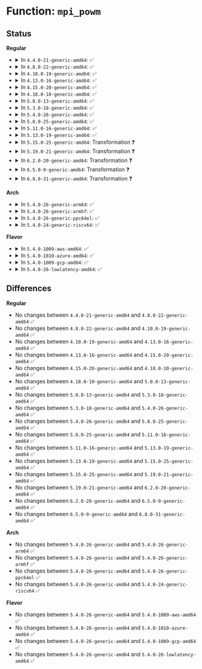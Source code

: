 # Function: <code>mpi_powm</code>

## Status
<b>Regular</b>
<ul>
<li>
<details>
<summary>In <code>4.4.0-21-generic-amd64</code>: ✅</summary>

```c
int mpi_powm(MPI res, MPI base, MPI exp, MPI mod)
```

```json
{
  "name": "mpi_powm",
  "collision_type": "Unique Global",
  "inline_type": "No",
  "funcs": [
    {
      "addr": 18446744071583140656,
      "name": "mpi_powm",
      "external": true,
      "loc": "lib/mpi/mpi-pow.c:36",
      "file": "lib/mpi/mpi-pow.c",
      "inline": "seen, unknown",
      "caller_inline": [],
      "caller_func": [
        "crypto/asymmetric_keys/rsa.c:RSA_verify_signature",
        "lib/digsig.c:digsig_verify"
      ]
    }
  ],
  "symbols": [
    {
      "addr": 18446744071583140656,
      "name": "mpi_powm",
      "section": ".text",
      "bind": "STB_GLOBAL",
      "size": 2575
    }
  ]
}
```
</details>
</li>
<li>
<details>
<summary>In <code>4.8.0-22-generic-amd64</code>: ✅</summary>

```c
int mpi_powm(MPI res, MPI base, MPI exp, MPI mod)
```

```json
{
  "name": "mpi_powm",
  "collision_type": "Unique Global",
  "inline_type": "No",
  "funcs": [
    {
      "addr": 18446744071583434656,
      "name": "mpi_powm",
      "external": true,
      "loc": "lib/mpi/mpi-pow.c:36",
      "file": "lib/mpi/mpi-pow.c",
      "inline": "seen, unknown",
      "caller_inline": [],
      "caller_func": [
        "security/keys/dh.c:keyctl_dh_compute",
        "lib/digsig.c:digsig_verify"
      ]
    }
  ],
  "symbols": [
    {
      "addr": 18446744071583434656,
      "name": "mpi_powm",
      "section": ".text",
      "bind": "STB_GLOBAL",
      "size": 2815
    }
  ]
}
```
</details>
</li>
<li>
<details>
<summary>In <code>4.10.0-19-generic-amd64</code>: ✅</summary>

```c
int mpi_powm(MPI res, MPI base, MPI exp, MPI mod)
```

```json
{
  "name": "mpi_powm",
  "collision_type": "Unique Global",
  "inline_type": "No",
  "funcs": [
    {
      "addr": 18446744071583560304,
      "name": "mpi_powm",
      "external": true,
      "loc": "lib/mpi/mpi-pow.c:36",
      "file": "lib/mpi/mpi-pow.c",
      "inline": "seen, unknown",
      "caller_inline": [],
      "caller_func": [
        "security/keys/dh.c:keyctl_dh_compute",
        "lib/digsig.c:digsig_verify"
      ]
    }
  ],
  "symbols": [
    {
      "addr": 18446744071583560304,
      "name": "mpi_powm",
      "section": ".text",
      "bind": "STB_GLOBAL",
      "size": 2881
    }
  ]
}
```
</details>
</li>
<li>
<details>
<summary>In <code>4.13.0-16-generic-amd64</code>: ✅</summary>

```c
int mpi_powm(MPI res, MPI base, MPI exp, MPI mod)
```

```json
{
  "name": "mpi_powm",
  "collision_type": "Unique Global",
  "inline_type": "No",
  "funcs": [
    {
      "addr": 18446744071583598064,
      "name": "mpi_powm",
      "external": true,
      "loc": "lib/mpi/mpi-pow.c:36",
      "file": "lib/mpi/mpi-pow.c",
      "inline": "seen, unknown",
      "caller_inline": [],
      "caller_func": [
        "crypto/dh.c:dh_compute_value",
        "lib/digsig.c:digsig_verify"
      ]
    }
  ],
  "symbols": [
    {
      "addr": 18446744071583598064,
      "name": "mpi_powm",
      "section": ".text",
      "bind": "STB_GLOBAL",
      "size": 2683
    }
  ]
}
```
</details>
</li>
<li>
<details>
<summary>In <code>4.15.0-20-generic-amd64</code>: ✅</summary>

```c
int mpi_powm(MPI res, MPI base, MPI exp, MPI mod)
```

```json
{
  "name": "mpi_powm",
  "collision_type": "Unique Global",
  "inline_type": "No",
  "funcs": [
    {
      "addr": 18446744071583844208,
      "name": "mpi_powm",
      "external": true,
      "loc": "lib/mpi/mpi-pow.c:37",
      "file": "lib/mpi/mpi-pow.c",
      "inline": "seen, unknown",
      "caller_inline": [],
      "caller_func": [
        "crypto/dh.c:dh_compute_value",
        "lib/digsig.c:digsig_verify"
      ]
    }
  ],
  "symbols": [
    {
      "addr": 18446744071583844208,
      "name": "mpi_powm",
      "section": ".text",
      "bind": "STB_GLOBAL",
      "size": 2614
    }
  ]
}
```
</details>
</li>
<li>
<details>
<summary>In <code>4.18.0-10-generic-amd64</code>: ✅</summary>

```c
int mpi_powm(MPI res, MPI base, MPI exp, MPI mod)
```

```json
{
  "name": "mpi_powm",
  "collision_type": "Unique Global",
  "inline_type": "No",
  "funcs": [
    {
      "addr": 18446744071584044544,
      "name": "mpi_powm",
      "external": true,
      "loc": "lib/mpi/mpi-pow.c:37",
      "file": "lib/mpi/mpi-pow.c",
      "inline": "seen, unknown",
      "caller_inline": [],
      "caller_func": [
        "crypto/dh.c:dh_compute_value",
        "lib/digsig.c:digsig_verify"
      ]
    }
  ],
  "symbols": [
    {
      "addr": 18446744071584044544,
      "name": "mpi_powm",
      "section": ".text",
      "bind": "STB_GLOBAL",
      "size": 2704
    }
  ]
}
```
</details>
</li>
<li>
<details>
<summary>In <code>5.0.0-13-generic-amd64</code>: ✅</summary>

```c
int mpi_powm(MPI res, MPI base, MPI exp, MPI mod)
```

```json
{
  "name": "mpi_powm",
  "collision_type": "Unique Global",
  "inline_type": "No",
  "funcs": [
    {
      "addr": 18446744071584127328,
      "name": "mpi_powm",
      "external": true,
      "loc": "lib/mpi/mpi-pow.c:37",
      "file": "lib/mpi/mpi-pow.c",
      "inline": "seen, unknown",
      "caller_inline": [],
      "caller_func": [
        "crypto/dh.c:dh_compute_value",
        "crypto/dh.c:dh_compute_value",
        "lib/digsig.c:digsig_verify"
      ]
    }
  ],
  "symbols": [
    {
      "addr": 18446744071584127328,
      "name": "mpi_powm",
      "section": ".text",
      "bind": "STB_GLOBAL",
      "size": 2854
    }
  ]
}
```
</details>
</li>
<li>
<details>
<summary>In <code>5.3.0-18-generic-amd64</code>: ✅</summary>

```c
int mpi_powm(MPI res, MPI base, MPI exp, MPI mod)
```

```json
{
  "name": "mpi_powm",
  "collision_type": "Unique Global",
  "inline_type": "No",
  "funcs": [
    {
      "addr": 18446744071584316144,
      "name": "mpi_powm",
      "external": true,
      "loc": "lib/mpi/mpi-pow.c:24",
      "file": "lib/mpi/mpi-pow.c",
      "inline": "seen, unknown",
      "caller_inline": [],
      "caller_func": [
        "crypto/dh.c:dh_compute_value",
        "crypto/dh.c:dh_compute_value",
        "crypto/rsa.c:rsa_dec",
        "crypto/rsa.c:rsa_enc"
      ]
    }
  ],
  "symbols": [
    {
      "addr": 18446744071584316144,
      "name": "mpi_powm",
      "section": ".text",
      "bind": "STB_GLOBAL",
      "size": 2640
    }
  ]
}
```
</details>
</li>
<li>
<details>
<summary>In <code>5.4.0-26-generic-amd64</code>: ✅</summary>

```c
int mpi_powm(MPI res, MPI base, MPI exp, MPI mod)
```

```json
{
  "name": "mpi_powm",
  "collision_type": "Unique Global",
  "inline_type": "No",
  "funcs": [
    {
      "addr": 18446744071584450832,
      "name": "mpi_powm",
      "external": true,
      "loc": "lib/mpi/mpi-pow.c:24",
      "file": "lib/mpi/mpi-pow.c",
      "inline": "seen, unknown",
      "caller_inline": [],
      "caller_func": [
        "crypto/dh.c:dh_compute_value",
        "crypto/dh.c:dh_compute_value",
        "crypto/rsa.c:rsa_dec",
        "crypto/rsa.c:rsa_enc"
      ]
    }
  ],
  "symbols": [
    {
      "addr": 18446744071584450832,
      "name": "mpi_powm",
      "section": ".text",
      "bind": "STB_GLOBAL",
      "size": 2640
    }
  ]
}
```
</details>
</li>
<li>
<details>
<summary>In <code>5.8.0-25-generic-amd64</code>: ✅</summary>

```c
int mpi_powm(MPI res, MPI base, MPI exp, MPI mod)
```

```json
{
  "name": "mpi_powm",
  "collision_type": "Unique Global",
  "inline_type": "No",
  "funcs": [
    {
      "addr": 18446744071585014208,
      "name": "mpi_powm",
      "external": true,
      "loc": "lib/mpi/mpi-pow.c:24",
      "file": "lib/mpi/mpi-pow.c",
      "inline": "seen, unknown",
      "caller_inline": [],
      "caller_func": [
        "crypto/dh.c:dh_compute_value",
        "crypto/dh.c:dh_is_pubkey_valid",
        "crypto/rsa.c:rsa_dec",
        "crypto/rsa.c:rsa_enc"
      ]
    }
  ],
  "symbols": [
    {
      "addr": 18446744071585014208,
      "name": "mpi_powm",
      "section": ".text",
      "bind": "STB_GLOBAL",
      "size": 2635
    }
  ]
}
```
</details>
</li>
<li>
<details>
<summary>In <code>5.11.0-16-generic-amd64</code>: ✅</summary>

```c
int mpi_powm(MPI res, MPI base, MPI exp, MPI mod)
```

```json
{
  "name": "mpi_powm",
  "collision_type": "Unique Global",
  "inline_type": "No",
  "funcs": [
    {
      "addr": 18446744071585161680,
      "name": "mpi_powm",
      "external": true,
      "loc": "lib/mpi/mpi-pow.c:24",
      "file": "lib/mpi/mpi-pow.c",
      "inline": "seen, unknown",
      "caller_inline": [],
      "caller_func": [
        "crypto/dh.c:dh_compute_value",
        "crypto/dh.c:dh_is_pubkey_valid",
        "crypto/rsa.c:rsa_dec",
        "crypto/rsa.c:rsa_enc",
        "lib/mpi/ec.c:mpi_ec_curve_point",
        "lib/mpi/ec.c:mpi_ec_curve_point",
        "lib/mpi/ec.c:add_points_weierstrass",
        "lib/mpi/ec.c:add_points_weierstrass",
        "lib/mpi/ec.c:add_points_weierstrass",
        "lib/mpi/ec.c:dup_point_weierstrass"
      ]
    }
  ],
  "symbols": [
    {
      "addr": 18446744071585161680,
      "name": "mpi_powm",
      "section": ".text",
      "bind": "STB_GLOBAL",
      "size": 2633
    }
  ]
}
```
</details>
</li>
<li>
<details>
<summary>In <code>5.13.0-19-generic-amd64</code>: ✅</summary>

```c
int mpi_powm(MPI res, MPI base, MPI exp, MPI mod)
```

```json
{
  "name": "mpi_powm",
  "collision_type": "Unique Global",
  "inline_type": "No",
  "funcs": [
    {
      "addr": 18446744071585042192,
      "name": "mpi_powm",
      "external": true,
      "loc": "lib/mpi/mpi-pow.c:24",
      "file": "lib/mpi/mpi-pow.c",
      "inline": "seen, unknown",
      "caller_inline": [],
      "caller_func": [
        "crypto/dh.c:dh_compute_value",
        "crypto/dh.c:dh_compute_value",
        "crypto/rsa.c:rsa_dec",
        "crypto/rsa.c:rsa_enc",
        "lib/mpi/ec.c:mpi_ec_curve_point",
        "lib/mpi/ec.c:mpi_ec_curve_point",
        "lib/mpi/ec.c:add_points_weierstrass",
        "lib/mpi/ec.c:add_points_weierstrass",
        "lib/mpi/ec.c:add_points_weierstrass",
        "lib/mpi/ec.c:dup_point_weierstrass"
      ]
    }
  ],
  "symbols": [
    {
      "addr": 18446744071585042192,
      "name": "mpi_powm",
      "section": ".text",
      "bind": "STB_GLOBAL",
      "size": 2659
    }
  ]
}
```
</details>
</li>
<li>
<details>
<summary>In <code>5.15.0-25-generic-amd64</code>: Transformation ❓</summary>

```c
int mpi_powm(MPI res, MPI base, MPI exp, MPI mod)
```

```json
{
  "name": "mpi_powm",
  "collision_type": "Unique Global",
  "inline_type": "No",
  "funcs": [
    {
      "addr": 0,
      "name": "mpi_powm",
      "external": true,
      "loc": "lib/mpi/mpi-pow.c:24",
      "file": "lib/mpi/mpi-pow.c",
      "inline": "seen, unknown",
      "caller_inline": [],
      "caller_func": [
        "crypto/dh.c:dh_compute_value",
        "crypto/dh.c:dh_compute_value",
        "crypto/rsa.c:rsa_dec",
        "crypto/rsa.c:rsa_enc",
        "lib/mpi/ec.c:mpi_ec_curve_point",
        "lib/mpi/ec.c:mpi_ec_curve_point",
        "lib/mpi/ec.c:add_points_weierstrass",
        "lib/mpi/ec.c:add_points_weierstrass",
        "lib/mpi/ec.c:add_points_weierstrass",
        "lib/mpi/ec.c:dup_point_weierstrass"
      ]
    }
  ],
  "symbols": [
    {
      "addr": 18446744071592338820,
      "name": "mpi_powm.cold",
      "section": ".text",
      "bind": "STB_LOCAL",
      "size": 29
    },
    {
      "addr": 18446744071585485488,
      "name": "mpi_powm",
      "section": ".text",
      "bind": "STB_GLOBAL",
      "size": 2668
    }
  ]
}
```
</details>
</li>
<li>
<details>
<summary>In <code>5.19.0-21-generic-amd64</code>: Transformation ❓</summary>

```c
int mpi_powm(MPI res, MPI base, MPI exp, MPI mod)
```

```json
{
  "name": "mpi_powm",
  "collision_type": "Unique Global",
  "inline_type": "No",
  "funcs": [
    {
      "addr": 0,
      "name": "mpi_powm",
      "external": true,
      "loc": "lib/mpi/mpi-pow.c:24",
      "file": "lib/mpi/mpi-pow.c",
      "inline": "seen, unknown",
      "caller_inline": [],
      "caller_func": [
        "crypto/dh.c:dh_compute_value",
        "crypto/rsa.c:rsa_dec",
        "crypto/rsa.c:rsa_enc",
        "lib/mpi/ec.c:mpi_ec_curve_point",
        "lib/mpi/ec.c:mpi_ec_curve_point",
        "lib/mpi/ec.c:add_points_weierstrass",
        "lib/mpi/ec.c:add_points_weierstrass",
        "lib/mpi/ec.c:add_points_weierstrass",
        "lib/mpi/ec.c:dup_point_weierstrass"
      ]
    }
  ],
  "symbols": [
    {
      "addr": 18446744071594199235,
      "name": "mpi_powm.cold",
      "section": ".text",
      "bind": "STB_LOCAL",
      "size": 73
    },
    {
      "addr": 18446744071586629568,
      "name": "mpi_powm",
      "section": ".text",
      "bind": "STB_GLOBAL",
      "size": 3011
    }
  ]
}
```
</details>
</li>
<li>
<details>
<summary>In <code>6.2.0-20-generic-amd64</code>: Transformation ❓</summary>

```c
int mpi_powm(MPI res, MPI base, MPI exp, MPI mod)
```

```json
{
  "name": "mpi_powm",
  "collision_type": "Unique Global",
  "inline_type": "No",
  "funcs": [
    {
      "addr": 0,
      "name": "mpi_powm",
      "external": true,
      "loc": "lib/mpi/mpi-pow.c:24",
      "file": "lib/mpi/mpi-pow.c",
      "inline": "seen, unknown",
      "caller_inline": [],
      "caller_func": [
        "crypto/dh.c:dh_compute_value",
        "crypto/rsa.c:rsa_dec",
        "crypto/rsa.c:rsa_dec",
        "crypto/rsa.c:rsa_enc",
        "lib/mpi/ec.c:mpi_ec_curve_point",
        "lib/mpi/ec.c:mpi_ec_curve_point",
        "lib/mpi/ec.c:add_points_weierstrass",
        "lib/mpi/ec.c:add_points_weierstrass",
        "lib/mpi/ec.c:add_points_weierstrass",
        "lib/mpi/ec.c:dup_point_weierstrass"
      ]
    }
  ],
  "symbols": [
    {
      "addr": 18446744071596201150,
      "name": "mpi_powm.cold",
      "section": ".text",
      "bind": "STB_LOCAL",
      "size": 73
    },
    {
      "addr": 18446744071587872416,
      "name": "mpi_powm",
      "section": ".text",
      "bind": "STB_GLOBAL",
      "size": 3011
    }
  ]
}
```
</details>
</li>
<li>
<details>
<summary>In <code>6.5.0-9-generic-amd64</code>: Transformation ❓</summary>

```c
int mpi_powm(MPI res, MPI base, MPI exp, MPI mod)
```

```json
{
  "name": "mpi_powm",
  "collision_type": "Unique Global",
  "inline_type": "No",
  "funcs": [
    {
      "addr": 0,
      "name": "mpi_powm",
      "external": true,
      "loc": "lib/mpi/mpi-pow.c:24",
      "file": "lib/mpi/mpi-pow.c",
      "inline": "seen, unknown",
      "caller_inline": [],
      "caller_func": [
        "crypto/dh.c:dh_compute_value",
        "crypto/rsa.c:rsa_dec",
        "crypto/rsa.c:rsa_dec",
        "crypto/rsa.c:rsa_enc",
        "lib/mpi/ec.c:mpi_ec_curve_point",
        "lib/mpi/ec.c:mpi_ec_curve_point",
        "lib/mpi/ec.c:add_points_weierstrass",
        "lib/mpi/ec.c:add_points_weierstrass",
        "lib/mpi/ec.c:add_points_weierstrass",
        "lib/mpi/ec.c:dup_point_weierstrass"
      ]
    }
  ],
  "symbols": [
    {
      "addr": 18446744071596726364,
      "name": "mpi_powm.cold",
      "section": ".text",
      "bind": "STB_LOCAL",
      "size": 73
    },
    {
      "addr": 18446744071588144272,
      "name": "mpi_powm",
      "section": ".text",
      "bind": "STB_GLOBAL",
      "size": 2968
    }
  ]
}
```
</details>
</li>
<li>
<details>
<summary>In <code>6.8.0-31-generic-amd64</code>: Transformation ❓</summary>

```c
int mpi_powm(MPI res, MPI base, MPI exp, MPI mod)
```

```json
{
  "name": "mpi_powm",
  "collision_type": "Unique Global",
  "inline_type": "No",
  "funcs": [
    {
      "addr": 0,
      "name": "mpi_powm",
      "external": true,
      "loc": "lib/crypto/mpi/mpi-pow.c:24",
      "file": "lib/crypto/mpi/mpi-pow.c",
      "inline": "seen, unknown",
      "caller_inline": [],
      "caller_func": [
        "crypto/dh.c:dh_compute_value",
        "crypto/rsa.c:rsa_dec",
        "crypto/rsa.c:rsa_dec",
        "crypto/rsa.c:rsa_enc",
        "lib/crypto/mpi/ec.c:mpi_ec_curve_point",
        "lib/crypto/mpi/ec.c:mpi_ec_curve_point",
        "lib/crypto/mpi/ec.c:add_points_weierstrass",
        "lib/crypto/mpi/ec.c:add_points_weierstrass",
        "lib/crypto/mpi/ec.c:add_points_weierstrass",
        "lib/crypto/mpi/ec.c:dup_point_weierstrass"
      ]
    }
  ],
  "symbols": [
    {
      "addr": 18446744071597552250,
      "name": "mpi_powm.cold",
      "section": ".text",
      "bind": "STB_LOCAL",
      "size": 73
    },
    {
      "addr": 18446744071587713168,
      "name": "mpi_powm",
      "section": ".text",
      "bind": "STB_GLOBAL",
      "size": 2976
    }
  ]
}
```
</details>
</li>
</ul>
<b>Arch</b>
<ul>
<li>
<details>
<summary>In <code>5.4.0-26-generic-arm64</code>: ✅</summary>

```c
int mpi_powm(MPI res, MPI base, MPI exp, MPI mod)
```

```json
{
  "name": "mpi_powm",
  "collision_type": "Unique Global",
  "inline_type": "No",
  "funcs": [
    {
      "addr": 18446603336496337176,
      "name": "mpi_powm",
      "external": true,
      "loc": "lib/mpi/mpi-pow.c:24",
      "file": "lib/mpi/mpi-pow.c",
      "inline": "seen, unknown",
      "caller_inline": [],
      "caller_func": [
        "crypto/dh.c:dh_compute_value",
        "crypto/dh.c:dh_compute_value"
      ]
    }
  ],
  "symbols": [
    {
      "addr": 18446603336496337176,
      "name": "mpi_powm",
      "section": ".text",
      "bind": "STB_GLOBAL",
      "size": 2256
    }
  ]
}
```
</details>
</li>
<li>
<details>
<summary>In <code>5.4.0-26-generic-armhf</code>: ✅</summary>

```c
int mpi_powm(MPI res, MPI base, MPI exp, MPI mod)
```

```json
{
  "name": "mpi_powm",
  "collision_type": "Unique Global",
  "inline_type": "No",
  "funcs": [
    {
      "addr": 3229670232,
      "name": "mpi_powm",
      "external": true,
      "loc": "lib/mpi/mpi-pow.c:24",
      "file": "lib/mpi/mpi-pow.c",
      "inline": "seen, unknown",
      "caller_inline": [],
      "caller_func": [
        "crypto/dh.c:dh_compute_value",
        "crypto/dh.c:dh_compute_value",
        "crypto/rsa.c:rsa_dec",
        "crypto/rsa.c:rsa_enc"
      ]
    }
  ],
  "symbols": [
    {
      "addr": 3229670232,
      "name": "mpi_powm",
      "section": ".text",
      "bind": "STB_GLOBAL",
      "size": 2456
    }
  ]
}
```
</details>
</li>
<li>
<details>
<summary>In <code>5.4.0-26-generic-ppc64el</code>: ✅</summary>

```c
int mpi_powm(MPI res, MPI base, MPI exp, MPI mod)
```

```json
{
  "name": "mpi_powm",
  "collision_type": "Unique Global",
  "inline_type": "No",
  "funcs": [
    {
      "addr": 13835058055290659936,
      "name": "mpi_powm",
      "external": true,
      "loc": "lib/mpi/mpi-pow.c:24",
      "file": "lib/mpi/mpi-pow.c",
      "inline": "seen, unknown",
      "caller_inline": [],
      "caller_func": [
        "crypto/dh.c:dh_compute_value",
        "crypto/dh.c:dh_compute_value",
        "crypto/dh.c:dh_compute_value",
        "crypto/rsa.c:rsa_dec",
        "crypto/rsa.c:rsa_enc"
      ]
    }
  ],
  "symbols": [
    {
      "addr": 13835058055290659936,
      "name": "mpi_powm",
      "section": ".text",
      "bind": "STB_GLOBAL",
      "size": 3328
    }
  ]
}
```
</details>
</li>
<li>
<details>
<summary>In <code>5.4.0-24-generic-riscv64</code>: ✅</summary>

```c
int mpi_powm(MPI res, MPI base, MPI exp, MPI mod)
```

```json
{
  "name": "mpi_powm",
  "collision_type": "Unique Global",
  "inline_type": "No",
  "funcs": [
    {
      "addr": 18446743936275387384,
      "name": "mpi_powm",
      "external": true,
      "loc": "lib/mpi/mpi-pow.c:24",
      "file": "lib/mpi/mpi-pow.c",
      "inline": "seen, unknown",
      "caller_inline": [],
      "caller_func": [
        "crypto/dh.c:dh_compute_value",
        "crypto/dh.c:dh_compute_value",
        "crypto/dh.c:dh_compute_value"
      ]
    }
  ],
  "symbols": [
    {
      "addr": 18446743936275387384,
      "name": "mpi_powm",
      "section": ".text",
      "bind": "STB_GLOBAL",
      "size": 2026
    }
  ]
}
```
</details>
</li>
</ul>
<b>Flavor</b>
<ul>
<li>
<details>
<summary>In <code>5.4.0-1009-aws-amd64</code>: ✅</summary>

```c
int mpi_powm(MPI res, MPI base, MPI exp, MPI mod)
```

```json
{
  "name": "mpi_powm",
  "collision_type": "Unique Global",
  "inline_type": "No",
  "funcs": [
    {
      "addr": 18446744071584419568,
      "name": "mpi_powm",
      "external": true,
      "loc": "lib/mpi/mpi-pow.c:24",
      "file": "lib/mpi/mpi-pow.c",
      "inline": "seen, unknown",
      "caller_inline": [],
      "caller_func": [
        "crypto/dh.c:dh_compute_value",
        "crypto/dh.c:dh_compute_value",
        "crypto/rsa.c:rsa_dec",
        "crypto/rsa.c:rsa_enc"
      ]
    }
  ],
  "symbols": [
    {
      "addr": 18446744071584419568,
      "name": "mpi_powm",
      "section": ".text",
      "bind": "STB_GLOBAL",
      "size": 2640
    }
  ]
}
```
</details>
</li>
<li>
<details>
<summary>In <code>5.4.0-1010-azure-amd64</code>: ✅</summary>

```c
int mpi_powm(MPI res, MPI base, MPI exp, MPI mod)
```

```json
{
  "name": "mpi_powm",
  "collision_type": "Unique Global",
  "inline_type": "No",
  "funcs": [
    {
      "addr": 18446744071584354768,
      "name": "mpi_powm",
      "external": true,
      "loc": "lib/mpi/mpi-pow.c:24",
      "file": "lib/mpi/mpi-pow.c",
      "inline": "seen, unknown",
      "caller_inline": [],
      "caller_func": [
        "crypto/dh.c:dh_compute_value",
        "crypto/dh.c:dh_compute_value",
        "crypto/rsa.c:rsa_dec",
        "crypto/rsa.c:rsa_enc"
      ]
    }
  ],
  "symbols": [
    {
      "addr": 18446744071584354768,
      "name": "mpi_powm",
      "section": ".text",
      "bind": "STB_GLOBAL",
      "size": 2640
    }
  ]
}
```
</details>
</li>
<li>
<details>
<summary>In <code>5.4.0-1009-gcp-amd64</code>: ✅</summary>

```c
int mpi_powm(MPI res, MPI base, MPI exp, MPI mod)
```

```json
{
  "name": "mpi_powm",
  "collision_type": "Unique Global",
  "inline_type": "No",
  "funcs": [
    {
      "addr": 18446744071584402480,
      "name": "mpi_powm",
      "external": true,
      "loc": "lib/mpi/mpi-pow.c:24",
      "file": "lib/mpi/mpi-pow.c",
      "inline": "seen, unknown",
      "caller_inline": [],
      "caller_func": [
        "crypto/dh.c:dh_compute_value",
        "crypto/dh.c:dh_compute_value",
        "crypto/rsa.c:rsa_dec",
        "crypto/rsa.c:rsa_enc"
      ]
    }
  ],
  "symbols": [
    {
      "addr": 18446744071584402480,
      "name": "mpi_powm",
      "section": ".text",
      "bind": "STB_GLOBAL",
      "size": 2640
    }
  ]
}
```
</details>
</li>
<li>
<details>
<summary>In <code>5.4.0-26-lowlatency-amd64</code>: ✅</summary>

```c
int mpi_powm(MPI res, MPI base, MPI exp, MPI mod)
```

```json
{
  "name": "mpi_powm",
  "collision_type": "Unique Global",
  "inline_type": "No",
  "funcs": [
    {
      "addr": 18446744071584508544,
      "name": "mpi_powm",
      "external": true,
      "loc": "lib/mpi/mpi-pow.c:24",
      "file": "lib/mpi/mpi-pow.c",
      "inline": "seen, unknown",
      "caller_inline": [],
      "caller_func": [
        "crypto/dh.c:dh_compute_value",
        "crypto/dh.c:dh_compute_value",
        "crypto/rsa.c:rsa_dec",
        "crypto/rsa.c:rsa_enc"
      ]
    }
  ],
  "symbols": [
    {
      "addr": 18446744071584508544,
      "name": "mpi_powm",
      "section": ".text",
      "bind": "STB_GLOBAL",
      "size": 2640
    }
  ]
}
```
</details>
</li>
</ul>

## Differences
<b>Regular</b>
<ul>
<li>
No changes between <code>4.4.0-21-generic-amd64</code> and <code>4.8.0-22-generic-amd64</code> ✅
</li>
<li>
No changes between <code>4.8.0-22-generic-amd64</code> and <code>4.10.0-19-generic-amd64</code> ✅
</li>
<li>
No changes between <code>4.10.0-19-generic-amd64</code> and <code>4.13.0-16-generic-amd64</code> ✅
</li>
<li>
No changes between <code>4.13.0-16-generic-amd64</code> and <code>4.15.0-20-generic-amd64</code> ✅
</li>
<li>
No changes between <code>4.15.0-20-generic-amd64</code> and <code>4.18.0-10-generic-amd64</code> ✅
</li>
<li>
No changes between <code>4.18.0-10-generic-amd64</code> and <code>5.0.0-13-generic-amd64</code> ✅
</li>
<li>
No changes between <code>5.0.0-13-generic-amd64</code> and <code>5.3.0-18-generic-amd64</code> ✅
</li>
<li>
No changes between <code>5.3.0-18-generic-amd64</code> and <code>5.4.0-26-generic-amd64</code> ✅
</li>
<li>
No changes between <code>5.4.0-26-generic-amd64</code> and <code>5.8.0-25-generic-amd64</code> ✅
</li>
<li>
No changes between <code>5.8.0-25-generic-amd64</code> and <code>5.11.0-16-generic-amd64</code> ✅
</li>
<li>
No changes between <code>5.11.0-16-generic-amd64</code> and <code>5.13.0-19-generic-amd64</code> ✅
</li>
<li>
No changes between <code>5.13.0-19-generic-amd64</code> and <code>5.15.0-25-generic-amd64</code> ✅
</li>
<li>
No changes between <code>5.15.0-25-generic-amd64</code> and <code>5.19.0-21-generic-amd64</code> ✅
</li>
<li>
No changes between <code>5.19.0-21-generic-amd64</code> and <code>6.2.0-20-generic-amd64</code> ✅
</li>
<li>
No changes between <code>6.2.0-20-generic-amd64</code> and <code>6.5.0-9-generic-amd64</code> ✅
</li>
<li>
No changes between <code>6.5.0-9-generic-amd64</code> and <code>6.8.0-31-generic-amd64</code> ✅
</li>
</ul>
<b>Arch</b>
<ul>
<li>
No changes between <code>5.4.0-26-generic-amd64</code> and <code>5.4.0-26-generic-arm64</code> ✅
</li>
<li>
No changes between <code>5.4.0-26-generic-amd64</code> and <code>5.4.0-26-generic-armhf</code> ✅
</li>
<li>
No changes between <code>5.4.0-26-generic-amd64</code> and <code>5.4.0-26-generic-ppc64el</code> ✅
</li>
<li>
No changes between <code>5.4.0-26-generic-amd64</code> and <code>5.4.0-24-generic-riscv64</code> ✅
</li>
</ul>
<b>Flavor</b>
<ul>
<li>
No changes between <code>5.4.0-26-generic-amd64</code> and <code>5.4.0-1009-aws-amd64</code> ✅
</li>
<li>
No changes between <code>5.4.0-26-generic-amd64</code> and <code>5.4.0-1010-azure-amd64</code> ✅
</li>
<li>
No changes between <code>5.4.0-26-generic-amd64</code> and <code>5.4.0-1009-gcp-amd64</code> ✅
</li>
<li>
No changes between <code>5.4.0-26-generic-amd64</code> and <code>5.4.0-26-lowlatency-amd64</code> ✅
</li>
</ul>
